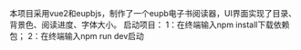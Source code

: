 本项目采用vue2和eupbjs，制作了一个eupb电子书阅读器，UI界面实现了目录、背景色、阅读进度、字体大小。
启动项目：
1：在终端输入npm install下载依赖包；
2：在终端输入npm run dev启动
